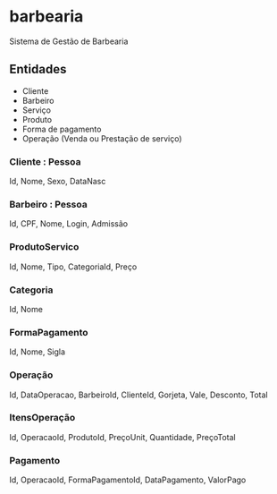# barbearia
Sistema de Gestão de Barbearia




## Entidades
- Cliente
- Barbeiro
- Serviço
- Produto
- Forma de pagamento
- Operação (Venda ou Prestação de serviço)


### Cliente : Pessoa
Id, Nome, Sexo, DataNasc

### Barbeiro : Pessoa
Id, CPF, Nome, Login, Admissão

### ProdutoServico
Id, Nome, Tipo, CategoriaId, Preço

### Categoria
Id, Nome

### FormaPagamento
Id, Nome, Sigla

### Operação
Id, DataOperacao, BarbeiroId, ClienteId, Gorjeta, Vale, Desconto, Total

### ItensOperação
Id, OperacaoId, ProdutoId, PreçoUnit, Quantidade, PreçoTotal

### Pagamento
Id, OperacaoId, FormaPagamentoId, DataPagamento, ValorPago
